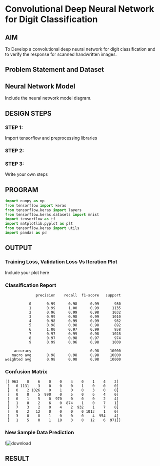 # Convolutional Deep Neural Network for Digit Classification

## AIM

To Develop a convolutional deep neural network for digit classification and to verify the response for scanned handwritten images.

## Problem Statement and Dataset

## Neural Network Model

Include the neural network model diagram.

## DESIGN STEPS

### STEP 1:
Import tensorflow and preprocessing libraries


### STEP 2:

### STEP 3:

Write your own steps

## PROGRAM
```python
import numpy as np
from tensorflow import keras
from tensorflow.keras import layers
from tensorflow.keras.datasets import mnist
import tensorflow as tf
import matplotlib.pyplot as plt
from tensorflow.keras import utils
import pandas as pd

```
## OUTPUT

### Training Loss, Validation Loss Vs Iteration Plot

Include your plot here

### Classification Report
```
              precision    recall  f1-score   support

           0       0.99      0.98      0.99       980
           1       0.99      1.00      0.99      1135
           2       0.96      0.99      0.98      1032
           3       0.99      0.98      0.99      1010
           4       0.98      0.99      0.99       982
           5       0.98      0.98      0.98       892
           6       1.00      0.97      0.99       958
           7       0.97      0.99      0.98      1028
           8       0.97      0.98      0.97       974
           9       0.99      0.96      0.98      1009

    accuracy                           0.98     10000
   macro avg       0.98      0.98      0.98     10000
weighted avg       0.98      0.98      0.98     10000
```
### Confusion Matrix
```
[[ 963    0    6    0    0    4    0    1    4    2]
 [   0 1131    3    0    0    0    1    0    0    0]
 [   0    2 1026    0    1    0    0    3    0    0]
 [   0    0    5  990    0    5    0    6    4    0]
 [   0    1    5    0  970    0    0    0    2    4]
 [   1    0    2    6    0  874    1    0    7    1]
 [   7    3    2    0    4    2  932    1    7    0]
 [   0    2   12    0    0    0    0 1013    1    0]
 [   3    0    8    1    0    0    0    4  954    4]
 [   1    5    0    1   10    3    0   12    6  971]]
 ```

### New Sample Data Prediction

!![download](https://user-images.githubusercontent.com/105230321/192107312-eeb33d71-4378-4ae1-ac5d-fde7f5692692.png)


## RESULT
